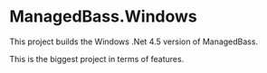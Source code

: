 # ManagedBass.Windows

This project builds the Windows .Net 4.5 version of ManagedBass.

This is the biggest project in terms of features.